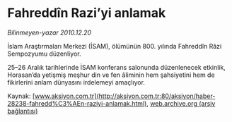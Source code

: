 # Fahreddîn Razi’yi anlamak

*Bilinmeyen-yazar 2010.12.20*

<font class="agenda2NewsSpot">
 <p class="MsoNormal">
  İslam Araştırmaları Merkezi (İSAM), ölümünün 800. yılında Fahreddîn Râzi Sempozyumu düzenliyor.
 </p>
</font>
<font class="newsDetail">
 <p>
  25–26 Aralık tarihlerinde İSAM konferans salonunda düzenlenecek etkinlik, Horasan’da yetişmiş meşhur din ve fen âliminin hem şahsiyetini hem de fikirlerini anlam dünyasını irdelemeyi amaçlıyor.
 </p>
</font>

Kaynak: [www.aksiyon.com.tr](http://aksiyon.com.tr:80/aksiyon/haber-28238-fahredd%C3%AEn-raziyi-anlamak.html), [web.archive.org (arşiv bağlantısı)](http://web.archive.org/web/20101228175227/http://aksiyon.com.tr:80/aksiyon/haber-28238-fahredd%C3%AEn-raziyi-anlamak.html)
